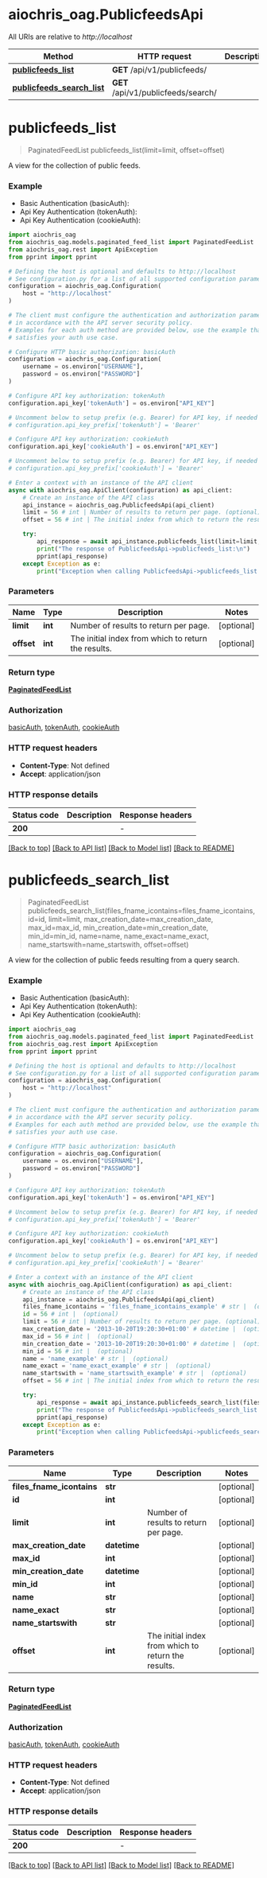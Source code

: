 # aiochris_oag.PublicfeedsApi

All URIs are relative to *http://localhost*

Method | HTTP request | Description
------------- | ------------- | -------------
[**publicfeeds_list**](PublicfeedsApi.md#publicfeeds_list) | **GET** /api/v1/publicfeeds/ | 
[**publicfeeds_search_list**](PublicfeedsApi.md#publicfeeds_search_list) | **GET** /api/v1/publicfeeds/search/ | 


# **publicfeeds_list**
> PaginatedFeedList publicfeeds_list(limit=limit, offset=offset)



A view for the collection of public feeds.

### Example

* Basic Authentication (basicAuth):
* Api Key Authentication (tokenAuth):
* Api Key Authentication (cookieAuth):

```python
import aiochris_oag
from aiochris_oag.models.paginated_feed_list import PaginatedFeedList
from aiochris_oag.rest import ApiException
from pprint import pprint

# Defining the host is optional and defaults to http://localhost
# See configuration.py for a list of all supported configuration parameters.
configuration = aiochris_oag.Configuration(
    host = "http://localhost"
)

# The client must configure the authentication and authorization parameters
# in accordance with the API server security policy.
# Examples for each auth method are provided below, use the example that
# satisfies your auth use case.

# Configure HTTP basic authorization: basicAuth
configuration = aiochris_oag.Configuration(
    username = os.environ["USERNAME"],
    password = os.environ["PASSWORD"]
)

# Configure API key authorization: tokenAuth
configuration.api_key['tokenAuth'] = os.environ["API_KEY"]

# Uncomment below to setup prefix (e.g. Bearer) for API key, if needed
# configuration.api_key_prefix['tokenAuth'] = 'Bearer'

# Configure API key authorization: cookieAuth
configuration.api_key['cookieAuth'] = os.environ["API_KEY"]

# Uncomment below to setup prefix (e.g. Bearer) for API key, if needed
# configuration.api_key_prefix['cookieAuth'] = 'Bearer'

# Enter a context with an instance of the API client
async with aiochris_oag.ApiClient(configuration) as api_client:
    # Create an instance of the API class
    api_instance = aiochris_oag.PublicfeedsApi(api_client)
    limit = 56 # int | Number of results to return per page. (optional)
    offset = 56 # int | The initial index from which to return the results. (optional)

    try:
        api_response = await api_instance.publicfeeds_list(limit=limit, offset=offset)
        print("The response of PublicfeedsApi->publicfeeds_list:\n")
        pprint(api_response)
    except Exception as e:
        print("Exception when calling PublicfeedsApi->publicfeeds_list: %s\n" % e)
```



### Parameters


Name | Type | Description  | Notes
------------- | ------------- | ------------- | -------------
 **limit** | **int**| Number of results to return per page. | [optional] 
 **offset** | **int**| The initial index from which to return the results. | [optional] 

### Return type

[**PaginatedFeedList**](PaginatedFeedList.md)

### Authorization

[basicAuth](../README.md#basicAuth), [tokenAuth](../README.md#tokenAuth), [cookieAuth](../README.md#cookieAuth)

### HTTP request headers

 - **Content-Type**: Not defined
 - **Accept**: application/json

### HTTP response details

| Status code | Description | Response headers |
|-------------|-------------|------------------|
**200** |  |  -  |

[[Back to top]](#) [[Back to API list]](../README.md#documentation-for-api-endpoints) [[Back to Model list]](../README.md#documentation-for-models) [[Back to README]](../README.md)

# **publicfeeds_search_list**
> PaginatedFeedList publicfeeds_search_list(files_fname_icontains=files_fname_icontains, id=id, limit=limit, max_creation_date=max_creation_date, max_id=max_id, min_creation_date=min_creation_date, min_id=min_id, name=name, name_exact=name_exact, name_startswith=name_startswith, offset=offset)



A view for the collection of public feeds resulting from a query search.

### Example

* Basic Authentication (basicAuth):
* Api Key Authentication (tokenAuth):
* Api Key Authentication (cookieAuth):

```python
import aiochris_oag
from aiochris_oag.models.paginated_feed_list import PaginatedFeedList
from aiochris_oag.rest import ApiException
from pprint import pprint

# Defining the host is optional and defaults to http://localhost
# See configuration.py for a list of all supported configuration parameters.
configuration = aiochris_oag.Configuration(
    host = "http://localhost"
)

# The client must configure the authentication and authorization parameters
# in accordance with the API server security policy.
# Examples for each auth method are provided below, use the example that
# satisfies your auth use case.

# Configure HTTP basic authorization: basicAuth
configuration = aiochris_oag.Configuration(
    username = os.environ["USERNAME"],
    password = os.environ["PASSWORD"]
)

# Configure API key authorization: tokenAuth
configuration.api_key['tokenAuth'] = os.environ["API_KEY"]

# Uncomment below to setup prefix (e.g. Bearer) for API key, if needed
# configuration.api_key_prefix['tokenAuth'] = 'Bearer'

# Configure API key authorization: cookieAuth
configuration.api_key['cookieAuth'] = os.environ["API_KEY"]

# Uncomment below to setup prefix (e.g. Bearer) for API key, if needed
# configuration.api_key_prefix['cookieAuth'] = 'Bearer'

# Enter a context with an instance of the API client
async with aiochris_oag.ApiClient(configuration) as api_client:
    # Create an instance of the API class
    api_instance = aiochris_oag.PublicfeedsApi(api_client)
    files_fname_icontains = 'files_fname_icontains_example' # str |  (optional)
    id = 56 # int |  (optional)
    limit = 56 # int | Number of results to return per page. (optional)
    max_creation_date = '2013-10-20T19:20:30+01:00' # datetime |  (optional)
    max_id = 56 # int |  (optional)
    min_creation_date = '2013-10-20T19:20:30+01:00' # datetime |  (optional)
    min_id = 56 # int |  (optional)
    name = 'name_example' # str |  (optional)
    name_exact = 'name_exact_example' # str |  (optional)
    name_startswith = 'name_startswith_example' # str |  (optional)
    offset = 56 # int | The initial index from which to return the results. (optional)

    try:
        api_response = await api_instance.publicfeeds_search_list(files_fname_icontains=files_fname_icontains, id=id, limit=limit, max_creation_date=max_creation_date, max_id=max_id, min_creation_date=min_creation_date, min_id=min_id, name=name, name_exact=name_exact, name_startswith=name_startswith, offset=offset)
        print("The response of PublicfeedsApi->publicfeeds_search_list:\n")
        pprint(api_response)
    except Exception as e:
        print("Exception when calling PublicfeedsApi->publicfeeds_search_list: %s\n" % e)
```



### Parameters


Name | Type | Description  | Notes
------------- | ------------- | ------------- | -------------
 **files_fname_icontains** | **str**|  | [optional] 
 **id** | **int**|  | [optional] 
 **limit** | **int**| Number of results to return per page. | [optional] 
 **max_creation_date** | **datetime**|  | [optional] 
 **max_id** | **int**|  | [optional] 
 **min_creation_date** | **datetime**|  | [optional] 
 **min_id** | **int**|  | [optional] 
 **name** | **str**|  | [optional] 
 **name_exact** | **str**|  | [optional] 
 **name_startswith** | **str**|  | [optional] 
 **offset** | **int**| The initial index from which to return the results. | [optional] 

### Return type

[**PaginatedFeedList**](PaginatedFeedList.md)

### Authorization

[basicAuth](../README.md#basicAuth), [tokenAuth](../README.md#tokenAuth), [cookieAuth](../README.md#cookieAuth)

### HTTP request headers

 - **Content-Type**: Not defined
 - **Accept**: application/json

### HTTP response details

| Status code | Description | Response headers |
|-------------|-------------|------------------|
**200** |  |  -  |

[[Back to top]](#) [[Back to API list]](../README.md#documentation-for-api-endpoints) [[Back to Model list]](../README.md#documentation-for-models) [[Back to README]](../README.md)

